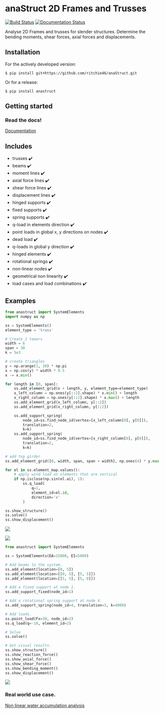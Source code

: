 # anaStruct 2D Frames and Trusses
[![Build Status](https://travis-ci.org/ritchie46/anaStruct.svg?branch=master)](https://travis-ci.org/ritchie46/anaStruct)
[![Documentation Status](https://readthedocs.org/projects/anastruct/badge/?version=latest)](http://anastruct.readthedocs.io/en/latest/?badge=latest)

Analyse 2D Frames and trusses for slender structures. Determine the bending moments, shear forces, axial forces and displacements.

## Installation

For the actively developed version:
```
$ pip install git+https://github.com/ritchie46/anaStruct.git
```

Or for a release:
```
$ pip install anastruct
```

## Getting started

### Read the docs!

[Documentation](http://anastruct.readthedocs.io)

## Includes

* trusses :heavy_check_mark:
* beams :heavy_check_mark:
* moment lines :heavy_check_mark:
* axial force lines :heavy_check_mark:
* shear force lines :heavy_check_mark:
* displacement lines :heavy_check_mark:
* hinged supports :heavy_check_mark:
* fixed supports :heavy_check_mark:
* spring supports :heavy_check_mark:
* q-load in elements direction :heavy_check_mark:
* point loads in global x, y directions on nodes :heavy_check_mark:
* dead load :heavy_check_mark:
* q-loads in global y direction :heavy_check_mark:
* hinged elements :heavy_check_mark:
* rotational springs :heavy_check_mark:
* non-linear nodes :heavy_check_mark:
* geometrical non linearity :heavy_check_mark:
* load cases and load combinations :heavy_check_mark:

## Examples

```python
from anastruct import SystemElements
import numpy as np

ss = SystemElements()
element_type = 'truss'

# Create 2 towers
width = 6
span = 30
k = 5e3

# create triangles
y = np.arange(1, 10) * np.pi
x = np.cos(y) * width * 0.5
x -= x.min()

for length in [0, span]:
    ss.add_element_grid(x + length, y, element_type=element_type)
    x_left_column = np.ones(y[::2].shape) * x.min() + length
    x_right_column = np.ones(y[::2].shape) * x.max() + length
    ss.add_element_grid(x_left_column, y[::2])
    ss.add_element_grid(x_right_column, y[::2])

    ss.add_support_spring(
        node_id=ss.find_node_id(vertex=[x_left_column[0], y[0]]),
        translation=2,
        k=k)
    ss.add_support_spring(
        node_id=ss.find_node_id(vertex=[x_right_column[0], y[0]]),
        translation=2,
        k=k)

# add top girder
ss.add_element_grid([0, width, span, span + width], np.ones(4) * y.max())

for el in ss.element_map.values():
    # apply wind load on elements that are vertical
    if np.isclose(np.sin(el.ai), 1):
        ss.q_load(
            q=1,
            element_id=el.id,
            direction='x'
        )

ss.show_structure()
ss.solve()
ss.show_displacement()

```

![](doc/source/img/examples/tower_bridge_struct.png)

![](doc/source/img/examples/tower_bridge_displa.png)

```python
from anastruct import SystemElements

ss = SystemElements(EA=15000, EI=5000)

# Add beams to the system.
ss.add_element(location=[0, 5])
ss.add_element(location=[[0, 5], [5, 5]])
ss.add_element(location=[[5, 5], [5, 0]])

# Add a fixed support at node 1.
ss.add_support_fixed(node_id=1)

# Add a rotational spring support at node 4.
ss.add_support_spring(node_id=4, translation=3, k=4000)

# Add loads.
ss.point_load(Fx=30, node_id=2)
ss.q_load(q=-10, element_id=2)

# Solve
ss.solve()

# Get visual results.
ss.show_structure()
ss.show_reaction_force()
ss.show_axial_force()
ss.show_shear_force()
ss.show_bending_moment()
ss.show_displacement()
```
![](images/rand/structure.png)

### Real world use case.
[Non linear water accumulation analysis](https://ritchievink.com/blog/2017/08/23/a-nonlinear-water-accumulation-analysis-in-python/)
